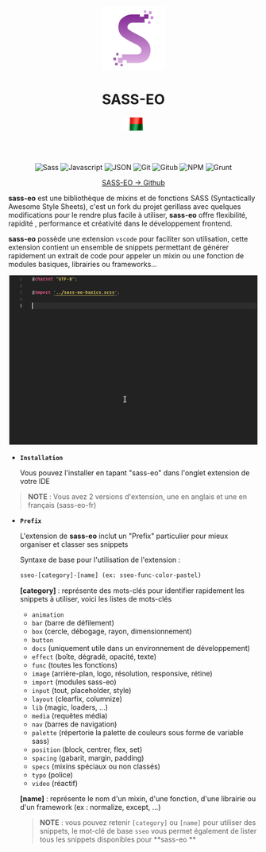 <div align="center">

<img src="https://github.com/RajaRakoto/github-docs/blob/master/sass-eo/sass-eo-ico.png?raw=true" width=128>

# SASS-EO

<img src="https://github.com/RajaRakoto/github-docs/blob/master/dago.gif?raw=true" width=40>

<br><br>

![Sass](https://img.shields.io/badge/-Sass-777?style=flat&logo=sass&logoColor=ffffff&labelColor=%23CC6699) ![Javascript](https://img.shields.io/badge/-Javascript-777?style=flat&logo=javascript&logoColor=dbb332&labelColor=ffffff) ![JSON](https://img.shields.io/badge/-JSON-777?style=flat&logo=JSON&logoColor=777&labelColor=ffffff) ![Git](https://img.shields.io/badge/-Git-777?style=flat&logo=git&logoColor=F05032&labelColor=ffffff) ![Gitub](https://img.shields.io/badge/-Gitub-777?style=flat&logo=github&logoColor=777&labelColor=ffffff) ![NPM](https://img.shields.io/badge/-NPM-777?style=flat&logo=npm&labelColor=ffffff) ![Grunt](https://img.shields.io/badge/-Grunt-777?style=flat&logo=grunt&logoColor=orangered&labelColor=ffffff)

[SASS-EO -> Github](https://github.com/RajaRakoto/sass-eo)

</div>

**sass-eo** est une bibliothèque de mixins et de fonctions SASS (Syntactically Awesome Style Sheets), c'est un fork du projet gerillass avec quelques modifications pour le rendre plus facile à utiliser, **sass-eo** offre flexibilité, rapidité , performance et créativité dans le développement frontend.

**sass-eo** possède une extension `vscode` pour faciliter son utilisation, cette extension contient un ensemble de snippets permettant de générer rapidement un extrait de code pour appeler un mixin ou une fonction de modules basiques, librairies ou frameworks...

<div align="center">
<img src="https://github.com/RajaRakoto/github-docs/blob/master/sass-eo/extension-demo.gif?raw=true" width="500">
</div>

- **`Installation`**

  Vous pouvez l'installer en tapant "sass-eo" dans l'onglet extension de votre IDE

> **NOTE** : Vous avez 2 versions d'extension, une en anglais et une en français (sass-eo-fr)

- **`Prefix`**

  L'extension de **sass-eo** inclut un "Prefix" particulier pour mieux organiser et classer ses snippets

  Syntaxe de base pour l'utilisation de l'extension :

  ```sass
  sseo-[category]-[name] (ex: sseo-func-color-pastel)
  ```

  **[category]** : représente des mots-clés pour identifier rapidement les snippets à utiliser, voici les listes de mots-clés

  - `animation`
  - `bar` (barre de défilement)
  - `box` (cercle, débogage, rayon, dimensionnement)
  - `button`
  - `docs` (uniquement utile dans un environnement de développement)
  - `effect` (boîte, dégradé, opacité, texte)
  - `func` (toutes les fonctions)
  - `image` (arrière-plan, logo, résolution, responsive, rétine)
  - `import` (modules sass-eo)
  - `input` (tout, placeholder, style)
  - `layout` (clearfix, columnize)
  - `lib` (magic, loaders, ...)
  - `media` (requêtes média)
  - `nav` (barres de navigation)
  - `palette` (répertorie la palette de couleurs sous forme de variable sass)
  - `position` (block, centrer, flex, set)
  - `spacing` (gabarit, margin, padding)
  - `specs` (mixins spéciaux ou non classés)
  - `typo` (police)
  - `video` (réactif)

  **[name]** : représente le nom d'un mixin, d'une fonction, d'une librairie ou d'un framework (ex : normalize, except, ...)

  > **NOTE** : vous pouvez retenir `[category]` ou `[name]` pour utiliser des snippets, le mot-clé de base `sseo` vous permet également de lister tous les snippets disponibles pour **sass-eo **
